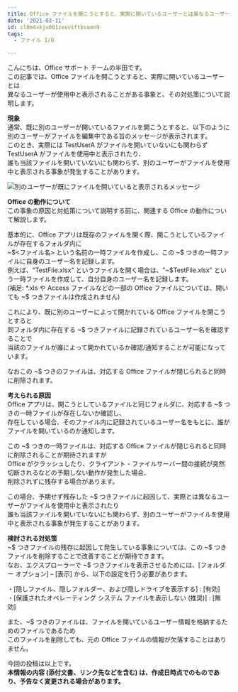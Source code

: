 ```yaml
---
title: Office ファイルを開こうとすると、実際に開いているユーザーとは異なるユーザーが使用中と表示される
date: '2021-03-11'
id: cl0m4xkju001zeovsftbsaen9
tags:
  - ファイル I/O

---
```


こんにちは、Office サポート チームの半田です。  
この記事では、Office ファイルを開こうとすると、実際に開いているユーザーとは  
異なるユーザーが使用中と表示されることがある事象と、その対処策について説明します。  
  
  
**現象**  
通常、既に別のユーザーが開いているファイルを開こうとすると、以下のように別のユーザーがファイルを編集中である旨のメッセージが表示されます。  
このとき、実際には TestUserA がファイルを開いていないにも関わらず TestUserA がファイルを使用中と表示されたり、  
誰も当該ファイルを開いていないにも関わらず、別のユーザーがファイルを使用中と表示される事象が発生することがあります。  
  
![別のユーザーが既にファイルを開いていると表示されるメッセージ](image1.png)  
  
  
**Office の動作について**  
この事象の原因と対処策について説明する前に、関連する Office の動作について解説します。  
  
基本的に、Office アプリは既存のファイルを開く際、開こうとしているファイルが存在するフォルダ内に  
\~\$<ファイル名> という名前の一時ファイルを作成し、この \~\$ つきの一時ファイルに自身のユーザー名を記録します。  
例えば、"TestFile.xlsx" というファイルを開く場合は、"\~\$TestFile.xlsx" という一時ファイルを作成して、自分自身のユーザー名を記録します。  
(補足: \*.xls や Access ファイルなどの一部の Office ファイルについては、開いても \~\$ つきファイルは作成されません)  
  
これにより、既に別のユーザーによって開かれている Office ファイルを開こうとすると  
同フォルダ内に存在する \~\$ つきファイルに記録されているユーザー名を確認することで  
当該のファイルが誰によって開かれているか確認/通知することが可能になっています。  
  
なおこの \~\$ つきのファイルは、対応する Office ファイルが閉じられると同時に削除されます。  
  
  
**考えられる原因**  
Office アプリは、開こうとしているファイルと同じフォルダに、対応する \~\$ つきの一時ファイルが存在しないか確認し、  
存在している場合、そのファイル内に記録されているユーザー名をもとに、誰がファイルを開いているのか通知します。  
  
この \~\$ つきの一時ファイルは、対応する Office ファイルが閉じられると同時に削除されることが期待されますが  
Office がクラッシュしたり、クライアント - ファイルサーバー間の接続が突然切断されるなどの予期しない動作が発生した場合、  
削除されずに残存する場合があります。  
  
この場合、予期せず残存した \~\$ つきファイルに起因して、実際とは異なるユーザーがファイルを使用中と表示されたり  
誰も当該ファイルを開いていないにも関わらず、別のユーザーがファイルを使用中と表示される事象が発生することがあります。  
  
  
**検討される対処策**  
\~\$ つきファイルの残存に起因して発生している事象については、この \~\$ つきファイルを削除することで改善することが期待できます。  
なお、エクスプローラーで \~\$ つきファイルを表示させるためには、\[フォルダー オプション\] – \[表示\] から、以下の設定を行う必要があります。  
  
・\[隠しファイル、隠しフォルダー、および隠しドライブを表示する\] : \[有効\]  
・\[保護されたオペレーティング システム ファイルを表示しない (推奨)\] : \[無効\]   
  
また、\~\$ つきのファイルは、ファイルを開いているユーザー情報を格納するためのファイルであるため  
このファイルを削除しても、元の Office ファイルの情報が欠落することはありません。  
  
今回の投稿は以上です。  
**本情報の内容 (添付文書、リンク先などを含む) は、作成日時点でのものであり、予告なく変更される場合があります。**